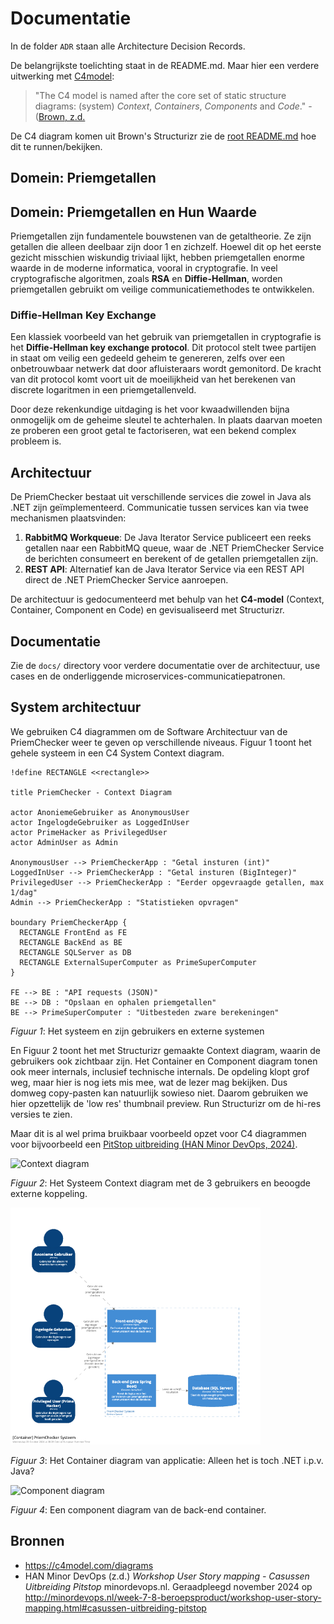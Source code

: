 # Documentatie

In de folder `ADR` staan alle Architecture Decision Records.

De belangrijkste toelichting staat in de README.md. Maar hier een verdere uitwerking met [C4model](c4model.com):

> "The C4 model is named after the core set of static structure diagrams: (system) *Context*, *Containers*, *Components* and *Code*." - ([Brown, z.d.](https://c4model.com/diagrams)
 
De C4 diagram komen uit Brown's Structurizr zie de [root README.md](../README.md) hoe dit te runnen/bekijken.

## Domein: Priemgetallen

## Domein: Priemgetallen en Hun Waarde

Priemgetallen zijn fundamentele bouwstenen van de getaltheorie. Ze zijn getallen die alleen deelbaar zijn door 1 en zichzelf. Hoewel dit op het eerste gezicht misschien wiskundig triviaal lijkt, hebben priemgetallen enorme waarde in de moderne informatica, vooral in cryptografie. In veel cryptografische algoritmen, zoals **RSA** en **Diffie-Hellman**, worden priemgetallen gebruikt om veilige communicatiemethodes te ontwikkelen.

### Diffie-Hellman Key Exchange

Een klassiek voorbeeld van het gebruik van priemgetallen in cryptografie is het **Diffie-Hellman key exchange protocol**. Dit protocol stelt twee partijen in staat om veilig een gedeeld geheim te genereren, zelfs over een onbetrouwbaar netwerk dat door afluisteraars wordt gemonitord. De kracht van dit protocol komt voort uit de moeilijkheid van het berekenen van discrete logaritmen in een priemgetallenveld.

Door deze rekenkundige uitdaging is het voor kwaadwillenden bijna onmogelijk om de geheime sleutel te achterhalen. In plaats daarvan moeten ze proberen een groot getal te factoriseren, wat een bekend complex probleem is.

## Architectuur

De PriemChecker bestaat uit verschillende services die zowel in Java als .NET zijn geïmplementeerd. Communicatie tussen services kan via twee mechanismen plaatsvinden:

1. **RabbitMQ Workqueue**: De Java Iterator Service publiceert een reeks getallen naar een RabbitMQ queue, waar de .NET PriemChecker Service de berichten consumeert en berekent of de getallen priemgetallen zijn.
2. **REST API**: Alternatief kan de Java Iterator Service via een REST API direct de .NET PriemChecker Service aanroepen.

De architectuur is gedocumenteerd met behulp van het **C4-model** (Context, Container, Component en Code) en gevisualiseerd met Structurizr.

## Documentatie

Zie de `docs/` directory voor verdere documentatie over de architectuur, use cases en de onderliggende microservices-communicatiepatronen.

## System architectuur

We gebruiken C4 diagrammen om de Software Architectuur van de PriemChecker weer te geven op verschillende niveaus. Figuur 1 toont het gehele systeem in een C4 System Context diagram.

```plantuml
!define RECTANGLE <<rectangle>>

title PriemChecker - Context Diagram

actor AnoniemeGebruiker as AnonymousUser
actor IngelogdeGebruiker as LoggedInUser
actor PrimeHacker as PrivilegedUser
actor AdminUser as Admin

AnonymousUser --> PriemCheckerApp : "Getal insturen (int)"
LoggedInUser --> PriemCheckerApp : "Getal insturen (BigInteger)"
PrivilegedUser --> PriemCheckerApp : "Eerder opgevraagde getallen, max 1/dag"
Admin --> PriemCheckerApp : "Statistieken opvragen"

boundary PriemCheckerApp {
  RECTANGLE FrontEnd as FE
  RECTANGLE BackEnd as BE
  RECTANGLE SQLServer as DB
  RECTANGLE ExternalSuperComputer as PrimeSuperComputer
}

FE --> BE : "API requests (JSON)"
BE --> DB : "Opslaan en ophalen priemgetallen"
BE --> PrimeSuperComputer : "Uitbesteden zware berekeningen"
```

*Figuur 1*: Het systeem en zijn gebruikers en externe systemen

En Figuur 2 toont het met Structurizr gemaakte Context diagram, waarin de gebruikers ook zichtbaar zijn. Het Container en Component diagram tonen ook meer internals, inclusief technische internals. De opdeling klopt grof weg, maar hier is nog iets mis mee, wat de lezer mag bekijken. Dus domweg copy-pasten kan natuurlijk sowieso niet. Daarom gebruiken we hier opzettelijk de 'low res' thumbnail preview. Run Structurizr om de hi-res versies te zien.

Maar dit is al wel prima bruikbaar voorbeeld opzet voor C4 diagrammen voor bijvoorbeeld een [PitStop uitbreiding (HAN Minor DevOps, 2024)](http://minordevops.nl/week-7-8-beroepsproduct/workshop-user-story-mapping.html#casussen-uitbreiding-pitstop).

<img src="plaatjes/PriemCheckerContext-thumbnail.png" alt="Context diagram" />

*Figuur 2*: Het Systeem Context diagram met de 3 gebruikers en beoogde externe koppeling.

<img src="plaatjes/PriemCheckerContainerDiagram-thumbnail.png" alt="Container diagram" />

*Figuur 3*: Het Container diagram van applicatie: Alleen het is toch .NET i.p.v. Java?

<img src="plaatjes/PriemChgeckerComponentDiagram-thumbnail.png" alt="Component diagram" />

*Figuur 4*: Een component diagram van de back-end container.

## Bronnen

- https://c4model.com/diagrams
- HAN Minor DevOps (z.d.) *Workshop User Story mapping - Casussen Uitbreiding Pitstop* minordevops.nl. Geraadpleegd november 2024 op <http://minordevops.nl/week-7-8-beroepsproduct/workshop-user-story-mapping.html#casussen-uitbreiding-pitstop>
